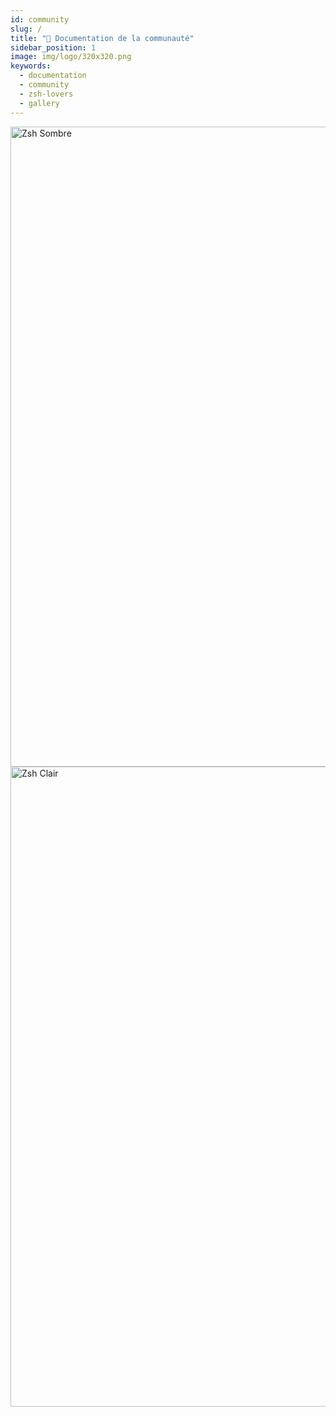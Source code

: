 ```yaml
---
id: community
slug: /
title: "👥 Documentation de la communauté"
sidebar_position: 1
image: img/logo/320x320.png
keywords:
  - documentation
  - community
  - zsh-lovers
  - gallery
---
```


<!-- @format -->

<div className="RightView">
  <img height="1024" width="768" src="/img/zsh/zsh1.png#gh-dark-mode-only" alt="Zsh Sombre" />
  <img height="1024" width="768" src="/img/zsh/zsh2.png#gh-light-mode-only" alt="Zsh Clair" />
</div>
